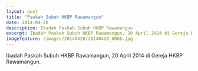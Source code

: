 ```yaml
---
layout: post
title: "Paskah Subuh HKBP Rawamangun"
date: 2014-04-20
description: Ibadah Paskah Subuh HKBP Rawamangun
excerpt: Ibadah Paskah Subuh HKBP Rawamangun, 20 April 2014 di Gereja HKBP Rawamangun.
imagefeature: /images/20140420/20140420_0068.jpg
---
```


Ibadah Paskah Subuh HKBP Rawamangun, 20 April 2014 di Gereja HKBP Rawamangun.

<a href="//cdn.andremoreno.com/images/20140420/20140420_0009.jpg" class="swipebox" title=""><img src="//cdn.andremoreno.com/static/wait.gif" class="resize js_show loading_image" data-href="/images/20140420/20140420_0009.jpg" alt="" /></a>

<a href="//cdn.andremoreno.com/images/20140420/20140420_0015.jpg" class="swipebox" title=""><img src="//cdn.andremoreno.com/static/wait.gif" class="resize js_show loading_image" data-href="/images/20140420/20140420_0015.jpg" alt="" /></a>

<a href="//cdn.andremoreno.com/images/20140420/20140420_0025.jpg" class="swipebox" title=""><img src="//cdn.andremoreno.com/static/wait.gif" class="resize js_show loading_image" data-href="/images/20140420/20140420_0025.jpg" alt="" /></a>

<a href="//cdn.andremoreno.com/images/20140420/20140420_0030.jpg" class="swipebox" title=""><img src="//cdn.andremoreno.com/static/wait.gif" class="resize js_show loading_image" data-href="/images/20140420/20140420_0030.jpg" alt="" /></a>

<a href="//cdn.andremoreno.com/images/20140420/20140420_0037.jpg" class="swipebox" title=""><img src="//cdn.andremoreno.com/static/wait.gif" class="resize js_show loading_image" data-href="/images/20140420/20140420_0037.jpg" alt="" /></a>

<a href="//cdn.andremoreno.com/images/20140420/20140420_0042.jpg" class="swipebox" title=""><img src="//cdn.andremoreno.com/static/wait.gif" class="resize js_show loading_image" data-href="/images/20140420/20140420_0042.jpg" alt="" /></a>

<a href="//cdn.andremoreno.com/images/20140420/20140420_0054.jpg" class="swipebox" title=""><img src="//cdn.andremoreno.com/static/wait.gif" class="resize js_show loading_image" data-href="/images/20140420/20140420_0054.jpg" alt="" /></a>

<a href="//cdn.andremoreno.com/images/20140420/20140420_0056.jpg" class="swipebox" title=""><img src="//cdn.andremoreno.com/static/wait.gif" class="resize js_show loading_image" data-href="/images/20140420/20140420_0056.jpg" alt="" /></a>

<a href="//cdn.andremoreno.com/images/20140420/20140420_0058.jpg" class="swipebox" title=""><img src="//cdn.andremoreno.com/static/wait.gif" class="resize js_show loading_image" data-href="/images/20140420/20140420_0058.jpg" alt="" /></a>

<a href="//cdn.andremoreno.com/images/20140420/20140420_0068.jpg" class="swipebox" title=""><img src="//cdn.andremoreno.com/static/wait.gif" class="resize js_show loading_image" data-href="/images/20140420/20140420_0068.jpg" alt="" /></a>

<a href="//cdn.andremoreno.com/images/20140420/20140420_0103.jpg" class="swipebox" title=""><img src="//cdn.andremoreno.com/static/wait.gif" class="resize js_show loading_image" data-href="/images/20140420/20140420_0103.jpg" alt="" /></a>

<a href="//cdn.andremoreno.com/images/20140420/20140420_0117.jpg" class="swipebox" title=""><img src="//cdn.andremoreno.com/static/wait.gif" class="resize js_show loading_image" data-href="/images/20140420/20140420_0117.jpg" alt="" /></a>

<a href="//cdn.andremoreno.com/images/20140420/20140420_0130.jpg" class="swipebox" title=""><img src="//cdn.andremoreno.com/static/wait.gif" class="resize js_show loading_image" data-href="/images/20140420/20140420_0130.jpg" alt="" /></a>

<a href="//cdn.andremoreno.com/images/20140420/20140420_0132.jpg" class="swipebox" title=""><img src="//cdn.andremoreno.com/static/wait.gif" class="resize js_show loading_image" data-href="/images/20140420/20140420_0132.jpg" alt="" /></a>

<a href="//cdn.andremoreno.com/images/20140420/20140420_0157.jpg" class="swipebox" title=""><img src="//cdn.andremoreno.com/static/wait.gif" class="resize js_show loading_image" data-href="/images/20140420/20140420_0157.jpg" alt="" /></a>

<a href="//cdn.andremoreno.com/images/20140420/20140420_0166.jpg" class="swipebox" title=""><img src="//cdn.andremoreno.com/static/wait.gif" class="resize js_show loading_image" data-href="/images/20140420/20140420_0166.jpg" alt="" /></a>

